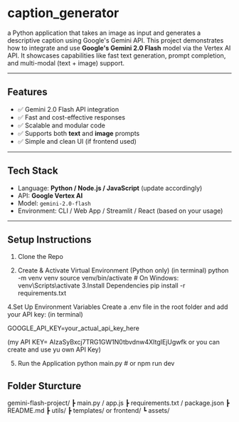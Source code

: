 # caption_generator
a Python application that takes an image as input and generates a descriptive caption using Google's Gemini API.
This project demonstrates how to integrate and use **Google's Gemini 2.0 Flash** model via the Vertex AI API. It showcases capabilities like fast text generation, prompt completion, and multi-modal (text + image) support.

---

##  Features

- ✅ Gemini 2.0 Flash API integration
- ✅ Fast and cost-effective responses
- ✅ Scalable and modular code
- ✅ Supports both **text** and **image** prompts
- ✅ Simple and clean UI (if frontend used)

---

##  Tech Stack

- Language: **Python / Node.js / JavaScript** (update accordingly)
- API: **Google Vertex AI**
- Model: `gemini-2.0-flash`
- Environment: CLI / Web App / Streamlit / React (based on your usage)

---

##  Setup Instructions

 1. Clone the Repo
  
 2. Create & Activate Virtual Environment (Python only)
 (in terminal)
    python -m venv venv
    source venv/bin/activate  # On Windows: venv\Scripts\activate
3.Install Dependencies
    pip install -r requirements.txt

4.Set Up Environment Variables
Create a .env file in the root folder and add your API key:
(in terminal)

GOOGLE_API_KEY=your_actual_api_key_here

(my API KEY= AIzaSyBxcj7TRG1GW1N0tbvdnw4XItgIEjUgwfk  or you can create and use yu own API Key)

5. Run the Application
   python main.py  # or npm run dev

## Folder Sturcture

gemini-flash-project/
 ┣ main.py / app.js
 ┣ requirements.txt / package.json
 ┣ README.md
 ┣ utils/
 ┣ templates/ or frontend/
 ┗ assets/


